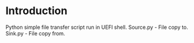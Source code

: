 # Introduction
Python simple file transfer script run in UEFI shell.
Source.py - File copy to.
Sink.py - File copy from.
